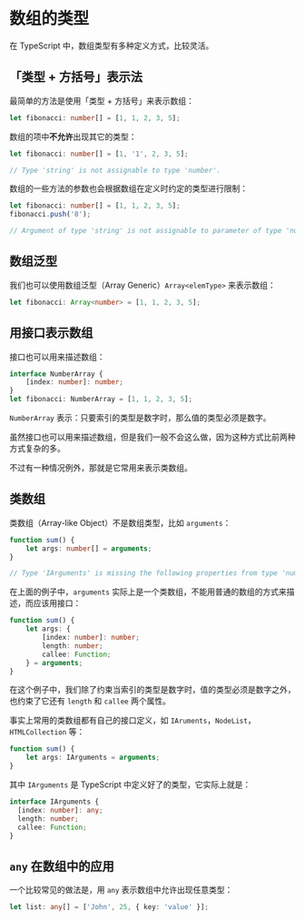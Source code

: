 # 数组的类型

在 TypeScript 中，数组类型有多种定义方式，比较灵活。

## 「类型 + 方括号」表示法

最简单的方法是使用「类型 + 方括号」来表示数组：

``` typescript
let fibonacci: number[] = [1, 1, 2, 3, 5];
```

数组的项中**不允许**出现其它的类型：

``` typescript
let fibonacci: number[] = [1, '1', 2, 3, 5];

// Type 'string' is not assignable to type 'number'.
```

数组的一些方法的参数也会根据数组在定义时约定的类型进行限制：

``` typescript
let fibonacci: number[] = [1, 1, 2, 3, 5];
fibonacci.push('8');

// Argument of type 'string' is not assignable to parameter of type 'number'.
```

## 数组泛型

我们也可以使用数组泛型（Array Generic）`Array<elemType>` 来表示数组：

``` typescript
let fibonacci: Array<number> = [1, 1, 2, 3, 5];
```

## 用接口表示数组

接口也可以用来描述数组：

``` typescript
interface NumberArray {
	[index: number]: number;
}
let fibonacci: NumberArray = [1, 1, 2, 3, 5];
```

`NumberArray` 表示：只要索引的类型是数字时，那么值的类型必须是数字。

虽然接口也可以用来描述数组，但是我们一般不会这么做，因为这种方式比前两种方式复杂的多。

不过有一种情况例外，那就是它常用来表示类数组。

## 类数组

类数组（Array-like Object）不是数组类型，比如 `arguments`：

``` typescript
function sum() {
	let args: number[] = arguments;
}

// Type 'IArguments' is missing the following properties from type 'number[]': pop, push, concat, join, and 15 more.
```

在上面的例子中，`arguments` 实际上是一个类数组，不能用普通的数组的方式来描述，而应该用接口：

``` typescript
function sum() {
	let args: {
		[index: number]: number;
		length: number;
		callee: Function;
	} = arguments;
}
```

在这个例子中，我们除了约束当索引的类型是数字时，值的类型必须是数字之外，也约束了它还有 `length` 和 `callee` 两个属性。

事实上常用的类数组都有自己的接口定义，如 `IAruments`，`NodeList`，`HTMLCollection` 等：

``` typescript
function sum() {
	let args: IArguments = arguments;
}
```

其中 `IArguments` 是 TypeScript 中定义好了的类型，它实际上就是：

``` typescript
interface IArguments {
  [index: number]: any;
  length: number;
  callee: Function;
}
```

## `any` 在数组中的应用

一个比较常见的做法是，用 `any` 表示数组中允许出现任意类型：

``` typescript
let list: any[] = ['John', 25, { key: 'value' }];
```

